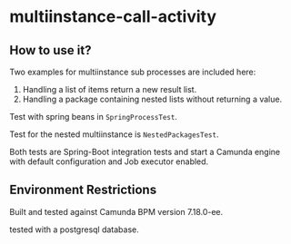 multiinstance-call-activity
=========================

How to use it?
--------------

Two examples for multiinstance sub processes are included here: 
1. Handling a list of items return a new result list.
2. Handling a package containing nested lists without returning a value.

Test with spring beans in `SpringProcessTest`. 

Test for the nested multiinstance is `NestedPackagesTest`.

Both tests are Spring-Boot integration tests and start a Camunda engine with default configuration and Job executor enabled.

Environment Restrictions
------------------------

Built and tested against Camunda BPM version 7.18.0-ee.

tested with a postgresql database.


